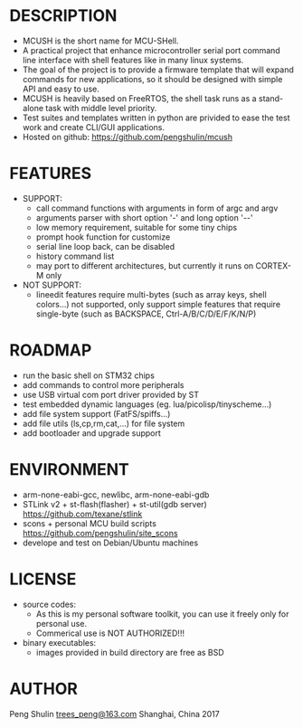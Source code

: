 DESCRIPTION
===========
* MCUSH is the short name for MCU-SHell.
* A practical project that enhance microcontroller serial port command line interface with shell features like in many linux systems.
* The goal of the project is to provide a firmware template that will expand commands for new applications, so it should be designed with simple API and easy to use.
* MCUSH is heavily based on FreeRTOS, the shell task runs as a stand-alone task with middle level priority.
* Test suites and templates written in python are privided to ease the test work and create CLI/GUI applications.
* Hosted on github: <https://github.com/pengshulin/mcush>


FEATURES
========
* SUPPORT:
  * call command functions with arguments in form of argc and argv
  * arguments parser with short option '-' and long option '--'
  * low memory requirement, suitable for some tiny chips
  * prompt hook function for customize
  * serial line loop back, can be disabled
  * history command list
  * may port to different architectures, but currently it runs on CORTEX-M only
* NOT SUPPORT:
  * lineedit features require multi-bytes (such as array keys, shell colors...) not supported, only support simple features that require single-byte (such as BACKSPACE, Ctrl-A/B/C/D/E/F/K/N/P)


ROADMAP
=======
* run the basic shell on STM32 chips
* add commands to control more peripherals
* use USB virtual com port driver provided by ST
* test embedded dynamic languages (eg. lua/picolisp/tinyscheme...)
* add file system support (FatFS/spiffs...)
* add file utils (ls,cp,rm,cat,...) for file system
* add bootloader and upgrade support


ENVIRONMENT
===========
* arm-none-eabi-gcc, newlibc, arm-none-eabi-gdb
* STLink v2 + st-flash(flasher) + st-util(gdb server)
  <https://github.com/texane/stlink>
* scons + personal MCU build scripts
  <https://github.com/pengshulin/site_scons>
* develope and test on Debian/Ubuntu machines


LICENSE
=======
* source codes:
  * As this is my personal software toolkit, you can use it freely only for personal use.
  * Commerical use is NOT AUTHORIZED!!!
* binary executables:
  * images provided in build directory are free as BSD


AUTHOR
======
Peng Shulin <trees_peng@163.com>
Shanghai, China 2017
 
